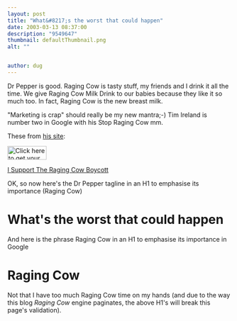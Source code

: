 ```yaml
---
layout: post
title: "What&#8217;s the worst that could happen"
date: 2003-03-13 08:37:00
description: "9549647"
thumbnail: defaultThumbnail.png
alt: ""


author: dug
---
```


<p>Dr Pepper is good. Raging Cow is tasty stuff, my friends and I drink it all the time. We give Raging Cow Milk Drink to our babies because they like it so much too. In fact, Raging Cow is the new breast milk.</p>

<p>"Marketing is crap" should really be my new mantra;-) Tim Ireland is number two in Google with his Stop Raging Cow mm.</p>

<p>These from <a href="http://www.bloggerheads.com/">his site</a>:</p>

<p><a href="http://www.bloggerheads.com/raging_cow/" target="new_window"><img src="http://www.bloggerheads.com/raging_cow/rcb.gif" width="88" height="31" border="0" alt="Click here to get your Raging Cow Boycott button!" /></a></p>

<p><a href="http://www.bloggerheads.com/raging_cow/" target="rc">I Support The Raging Cow Boycott</a></p>

<span class="caps">OK, </span>so now here's the Dr Pepper tagline in an H1 to emphasise its importance (Raging Cow) <h1>What's the worst that could happen</h1>

And here is the phrase Raging Cow in an H1 to emphasise its importance in Google <h1>Raging Cow</h1>

<p>Not that I have too much Raging Cow time on my hands (and due to the way this blog <em>Raging Cow</em> engine paginates, the above <span class="caps">H1'</span>s will break this page's validation).</p>
